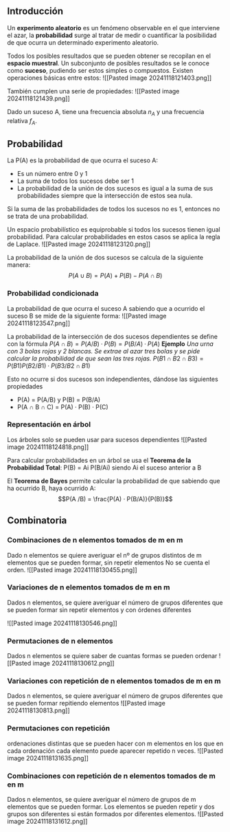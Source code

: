 ## Introducción
Un **experimento aleatorio** es un fenómeno observable en el que interviene el azar, la **probabilidad** surge al tratar de medir o cuantificar la posibilidad de que ocurra un determinado experimento aleatorio.

Todos los posibles resultados que se pueden obtener se recopilan en el **espacio muestral**. Un subconjunto de posibles resultados se le conoce como **suceso**, pudiendo ser estos simples o compuestos.
Existen operaciones básicas entre estos:
![[Pasted image 20241118121403.png]]

También cumplen una serie de propiedades:
![[Pasted image 20241118121439.png]]

Dado un suceso A, tiene una frecuencia absoluta $n_A$ y una frecuencia relativa $f_A$.
## Probabilidad
La P(A) es la probabilidad de que ocurra el suceso A: 
+ Es un número entre 0 y 1
+ La suma de todos los sucesos debe ser 1
+ La probabilidad de la unión de dos sucesos es igual a la suma de sus probabilidades siempre que la intersección de estos sea nula.

Si la suma de las probabilidades de todos los sucesos no es 1, entonces no se trata de una probabilidad.

Un espacio probabilístico es equiprobable si todos los sucesos tienen igual probabilidad. Para calcular probabilidades en estos casos se aplica la regla de Laplace.
![[Pasted image 20241118123120.png]]

La probabilidad de la unión de dos sucesos se calcula de la siguiente manera: $$P(A∪B)=P(A)+P(B)−P(A∩B)$$
### Probabilidad condicionada
La probabilidad de que ocurra el suceso A sabiendo que a ocurrido el suceso B se mide de la siguiente forma:
![[Pasted image 20241118123547.png]]

La probabilidad de la intersección de dos sucesos dependientes se define con la fórmula $P(A \cap B) = P(A/B)·P(B) = P(B/A)·P(A)$ 
**Ejemplo** *Una urna con 3 bolas rojas y 2 blancas. Se extrae al azar tres bolas y se pide calcular la probabilidad de que sean las tres rojas.*
$P(B1 \cap B2 \cap B3 ) = P(B1 ) P(B2 / B1 )·P(B3 / B2 \cap B1 )$


Esto no ocurre si dos sucesos son independientes, dándose las siguientes propiedades
+ P(A) = P(A/B) y P(B) = P(B/A)
+ P(A $\cap$ B $\cap$ C) = P(A) · P(B) · P(C)

### Representación en árbol
Los árboles solo se pueden usar para sucesos dependientes
![[Pasted image 20241118124818.png]]

Para calcular probabilidades en un árbol se usa el **Teorema de la Probabilidad Total**: P(B) = Ai P(B/Ai) siendo Ai el suceso anterior a B

El **Teorema de Bayes** permite calcular la probabilidad de que sabiendo que ha ocurrido B, haya ocurrido A: $$P(A /B) = \frac{P(A) · P(B/A)}{P(B)}$$
## Combinatoria
### Combinaciones de n elementos tomados de m en m
Dado n elementos se quiere averiguar el nº de grupos distintos de m elementos que se pueden formar, sin repetir elementos
No se cuenta el orden.
![[Pasted image 20241118130455.png]]
### Variaciones de n elementos tomados de m en m
Dados n elementos, se quiere averiguar el número de grupos diferentes que se pueden formar sin repetir elementos y con órdenes diferentes

![[Pasted image 20241118130546.png]]
### Permutaciones de n elementos
Dados n elementos se quiere saber de cuantas formas se pueden ordenar
![[Pasted image 20241118130612.png]]
### Variaciones con repetición de n elementos tomados de m en m
Dados n elementos, se quiere averiguar el número de grupos diferentes que se pueden formar repitiendo elementos
![[Pasted image 20241118130813.png]]
### Permutaciones con repetición
ordenaciones distintas que se pueden hacer con m elementos en los que en cada ordenación cada elemento puede aparecer repetido n veces.
![[Pasted image 20241118131635.png]]

### Combinaciones con repetición de n elementos tomados de m en m
Dados n elementos, se quiere averiguar el número de grupos de m elementos que se pueden formar. Los elementos se pueden repetir y dos grupos son diferentes si están formados por diferentes elementos.
![[Pasted image 20241118131612.png]]